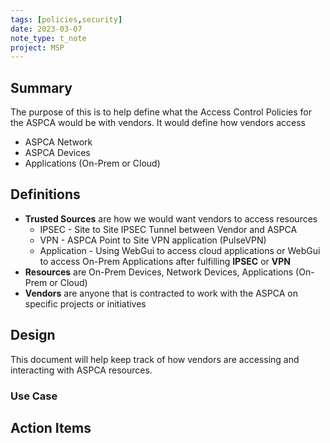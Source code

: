 ```yaml
---
tags: [policies,security]
date: 2023-03-07
note_type: t_note
project: MSP
---
```


## Summary
The purpose of this is to help define what the Access Control Policies for the ASPCA would be with vendors. It would define how vendors access 
* ASPCA Network
* ASPCA Devices
* Applications (On-Prem or Cloud)

## Definitions
* **Trusted Sources** are how we would want vendors to access resources
	* IPSEC - Site to Site IPSEC Tunnel between Vendor and ASPCA
	* VPN - ASPCA Point to Site VPN application (PulseVPN)
	* Application - Using WebGui to access cloud applications or WebGui to access On-Prem Applications after fulfilling **IPSEC** or **VPN** 
* **Resources** are On-Prem Devices, Network Devices, Applications (On-Prem or Cloud)
* **Vendors** are anyone that is contracted to work with the ASPCA on specific projects or initiatives 

## Design
This document will help keep track of how vendors are accessing and interacting with ASPCA resources.

### Use Case


## Action Items
